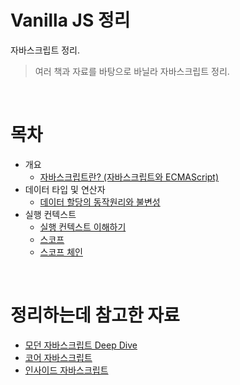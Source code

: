 # Vanilla JS 정리
자바스크립트 정리.

> 여러 책과 자료를 바탕으로 바닐라 자바스크립트 정리.

<br>

# 목차

* 개요
  * [자바스크립트란? (자바스크립트와 ECMAScript)](./개요/자바스크립트란.md)
* 데이터 타입 및 연산자
  * [데이터 할당의 동작원리와 불변성](./%EB%8D%B0%EC%9D%B4%ED%84%B0%ED%83%80%EC%9E%85%EB%B0%8F%EC%97%B0%EC%82%B0%EC%9E%90/%EB%8D%B0%EC%9D%B4%ED%84%B0%20%ED%95%A0%EB%8B%B9%EC%9D%98%20%EB%8F%99%EC%9E%91%EC%9B%90%EB%A6%AC%EC%99%80%20%EB%B6%88%EB%B3%80%EC%84%B1.md)
* 실행 컨텍스트
  * [실행 컨텍스트 이해하기](./%EC%8B%A4%ED%96%89%EC%BB%A8%ED%85%8D%EC%8A%A4%ED%8A%B8/%EC%8B%A4%ED%96%89%20%EC%BB%A8%ED%85%8D%EC%8A%A4%ED%8A%B8%20%EC%9D%B4%ED%95%B4%ED%95%98%EA%B8%B0.md) 
  * [스코프]()
  * [스코프 체인]()

<br>

# 정리하는데 참고한 자료
* [모던 자바스크립트 Deep Dive](http://www.yes24.com/Product/Goods/92742567)
* [코어 자바스크립트](http://www.yes24.com/Product/Goods/78586788)
* [인사이드 자바스크립트](http://www.yes24.com/Cooperate/Naver/welcomeNaver.aspx?pageNo=1&goodsNo=11781589)
